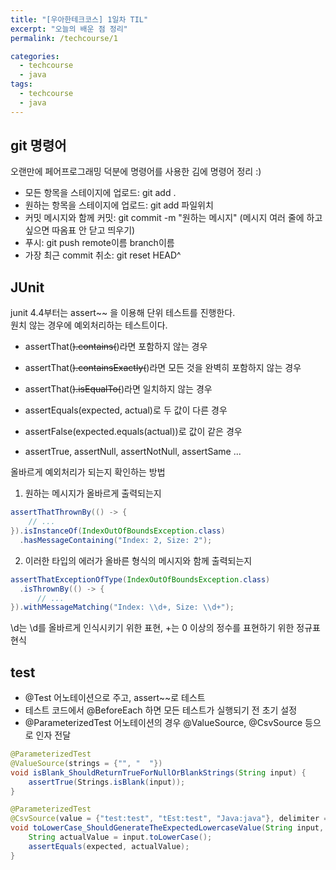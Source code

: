 ```yaml
---
title: "[우아한테크코스] 1일차 TIL"
excerpt: "오늘의 배운 점 정리"
permalink: /techcourse/1

categories:
  - techcourse
  - java
tags:
  - techcourse
  - java
---
```

## git 명령어
오랜만에 페어프로그래밍 덕분에 명령어를 사용한 김에 명령어 정리 :)  
- 모든 항목을 스테이지에 업로드: git add .
- 원하는 항목을 스테이지에 업로드: git add 파일위치
- 커밋 메시지와 함께 커밋: git commit -m "원하는 메시지" (메시지 여러 줄에 하고 싶으면 따옴표 안 닫고 띄우기)
- 푸시: git push remote이름 branch이름
- 가장 최근 commit 취소: git reset HEAD^

## JUnit 
junit 4.4부터는 assert~~ 을 이용해 단위 테스트를 진행한다.  
원치 않는 경우에 예외처리하는 테스트이다.  
- assertThat(~~).contains(~~)라면 포함하지 않는 경우
- assertThat(~~).containsExactly(~~)라면 모든 것을 완벽히 포함하지 않는 경우
- assertThat(~~).isEqualTo(~~)라면 일치하지 않는 경우

- assertEquals(expected, actual)로 두 값이 다른 경우 
- assertFalse(expected.equals(actual))로 값이 같은 경우
- assertTrue, assertNull, assertNotNull, assertSame ...
  
올바르게 예외처리가 되는지 확인하는 방법  
1. 원하는 메시지가 올바르게 출력되는지  
```java
assertThatThrownBy(() -> {
    // ...
}).isInstanceOf(IndexOutOfBoundsException.class)
  .hasMessageContaining("Index: 2, Size: 2");
```
2. 이러한 타입의 에러가 올바른 형식의 메시지와 함께 출력되는지
```java
assertThatExceptionOfType(IndexOutOfBoundsException.class)
  .isThrownBy(() -> {
      // ...
}).withMessageMatching("Index: \\d+, Size: \\d+");
```
\\d는 \d를 올바르게 인식시키기 위한 표현, +는 0 이상의 정수를 표현하기 위한 정규표현식  

## test
- @Test 어노테이션으로 주고, assert~~로 테스트
- 테스트 코드에서 @BeforeEach 하면 모든 테스트가 실행되기 전 초기 설정
- @ParameterizedTest 어노테이션의 경우 @ValueSource, @CsvSource 등으로 인자 전달
```java
@ParameterizedTest
@ValueSource(strings = {"", "  "})
void isBlank_ShouldReturnTrueForNullOrBlankStrings(String input) {
    assertTrue(Strings.isBlank(input));
}
```
```java
@ParameterizedTest
@CsvSource(value = {"test:test", "tEst:test", "Java:java"}, delimiter = ':')
void toLowerCase_ShouldGenerateTheExpectedLowercaseValue(String input, String expected) {
    String actualValue = input.toLowerCase();
    assertEquals(expected, actualValue);
}
```
